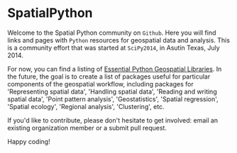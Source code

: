SpatialPython
=============

Welcome to the Spatial Python community on `Github`. Here you will find links and pages with `Python` resources for geospatial data and analysis. This is a community effort that was started at `SciPy2014`, in Asutin Texas, July 2014.

For now, you can find a listing of [Essential Python Geospatial Libraries](packages.md). In the future, the goal is to create a list of packages useful for particular components of the geospatial workflow, including packages for 'Representing spatial data', 'Handling spatial data', 'Reading and writing spatial data', 'Point pattern analysis', 'Geostatistics', 'Spatial regression', 'Spatial ecology', 'Regional analysis', 'Clustering', etc.

If you'd like to contribute, please don't hesitate to get involved: email an existing organization member or a submit pull request.

Happy coding!
